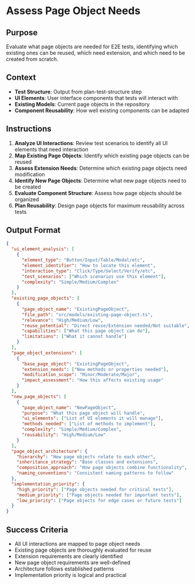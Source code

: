 # Assess Page Object Needs

## Purpose
Evaluate what page objects are needed for E2E tests, identifying which existing ones can be reused, which need extension, and which need to be created from scratch.

## Context
- **Test Structure**: Output from plan-test-structure step
- **UI Elements**: User interface components that tests will interact with
- **Existing Models**: Current page objects in the repository
- **Component Reusability**: How well existing components can be adapted

## Instructions
1. **Analyze UI Interactions**: Review test scenarios to identify all UI elements that need interaction
2. **Map Existing Page Objects**: Identify which existing page objects can be reused
3. **Assess Extension Needs**: Determine which existing page objects need modification
4. **Identify New Page Objects**: Determine what new page objects need to be created
5. **Evaluate Component Structure**: Assess how page objects should be organized
6. **Plan Reusability**: Design page objects for maximum reusability across tests

## Output Format
```json
{
  "ui_element_analysis": [
    {
      "element_type": "Button/Input/Table/Modal/etc",
      "element_identifier": "How to locate this element",
      "interaction_type": "Click/Type/Select/Verify/etc",
      "test_scenarios": ["Which scenarios use this element"],
      "complexity": "Simple/Medium/Complex"
    }
  ],
  "existing_page_objects": [
    {
      "page_object_name": "ExistingPageObject",
      "file_path": "src/models/existing-page-object.ts",
      "relevance": "High/Medium/Low",
      "reuse_potential": "Direct reuse/Extension needed/Not suitable",
      "capabilities": ["What this page object can do"],
      "limitations": ["What it cannot handle"]
    }
  ],
  "page_object_extensions": [
    {
      "base_page_object": "ExistingPageObject",
      "extension_needs": ["New methods or properties needed"],
      "modification_scope": "Minor/Moderate/Major",
      "impact_assessment": "How this affects existing usage"
    }
  ],
  "new_page_objects": [
    {
      "page_object_name": "NewPageObject",
      "purpose": "What this page object will handle",
      "ui_elements": ["List of UI elements it will manage"],
      "methods_needed": ["List of methods to implement"],
      "complexity": "Simple/Medium/Complex",
      "reusability": "High/Medium/Low"
    }
  ],
  "page_object_architecture": {
    "hierarchy": "How page objects relate to each other",
    "inheritance_strategy": "Base classes and extensions",
    "composition_approach": "How page objects combine functionality",
    "naming_conventions": "Consistent naming patterns to follow"
  },
  "implementation_priority": {
    "high_priority": ["Page objects needed for critical tests"],
    "medium_priority": ["Page objects needed for important tests"],
    "low_priority": ["Page objects for edge cases or future tests"]
  }
}
```

## Success Criteria
- All UI interactions are mapped to page object needs
- Existing page objects are thoroughly evaluated for reuse
- Extension requirements are clearly identified
- New page object requirements are well-defined
- Architecture follows established patterns
- Implementation priority is logical and practical
